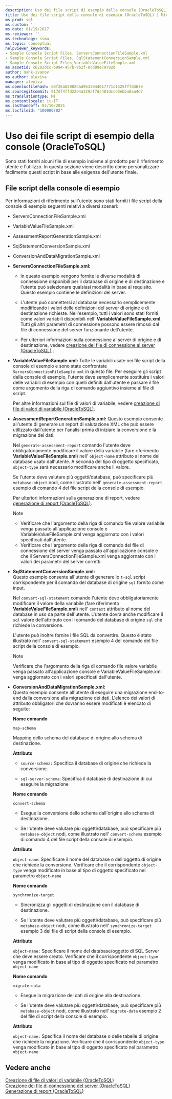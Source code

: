 ```yaml
---
description: Uso dei file script di esempio della console (OracleToSQL)
title: Uso dei file script della console di esempio (OracleToSQL) | Microsoft Docs
ms.prod: sql
ms.custom: ''
ms.date: 01/19/2017
ms.reviewer: ''
ms.technology: ssma
ms.topic: conceptual
helpviewer_keywords:
- Sample Console Script Files, ServersConnectionFileSample.xml
- Sample Console Script Files, SqlStatementConversionSample.xml
- Sample Console Script Files,VariableValueFileSample.xml
ms.assetid: c6202dcc-b994-457b-9b2f-0cd89e79792d
author: nahk-ivanov
ms.author: alexiva
manager: alexiva
ms.openlocfilehash: e8f26a02082dad9533044617771c1525fffd467e
ms.sourcegitcommit: 917df4ffd22e4a229af7dc481dcce3ebba0aa4d7
ms.translationtype: MT
ms.contentlocale: it-IT
ms.lasthandoff: 02/10/2021
ms.locfileid: "100080702"
---
```

# <a name="working-with-the-sample-console-script-files-oracletosql"></a>Uso dei file script di esempio della console (OracleToSQL)
Sono stati forniti alcuni file di esempio insieme al prodotto per il riferimento utente e l'utilizzo. In questa sezione viene descritto come personalizzare facilmente questi script in base alle esigenze dell'utente finale.  
  
## <a name="sample-console-script-files"></a>File script della console di esempio  
Per informazioni di riferimento sull'utente sono stati forniti i file script della console di esempio seguenti relativi a diversi scenari:  
  
-   ServersConnectionFileSample.xml  
  
-   VariableValueFileSample.xml  
  
-   AssessmentReportGenerationSample.xml  
  
-   SqlStatementConversionSample.xml  
  
-   ConversionAndDataMigrationSample.xml  
  
-   **ServersConnectionFileSample.xml:**  
  
    -   In questo esempio vengono fornite le diverse modalità di connessione disponibili per il database di origine e di destinazione e l'utente può selezionare qualsiasi modalità in base al requisito. Questo esempio contiene le definizioni del server.  
  
    -   L'utente può connettersi al database necessario semplicemente modificando i valori delle definizioni del server di origine e di destinazione richieste. Nell'esempio, tutti i valori sono stati forniti come valori variabili disponibili nell' **VariableValueFileSample.xml**.  Tutti gli altri parametri di connessione possono essere rimossi dal file di connessione del server funzionante dell'utente.  
  
    -   Per ulteriori informazioni sulla connessione al server di origine e di destinazione, vedere [creazione dei file di connessione al server &#40;OracleToSQL&#41;](../../ssma/oracle/creating-the-server-connection-files-oracletosql.md) .  
  
-   **VariableValueFileSample.xml:** Tutte le variabili usate nei file script della console di esempio e sono state confrontate `ServersConnectionFileSample.xml` in questo file. Per eseguire gli script della console di esempio, l'utente deve semplicemente sostituire i valori delle variabili di esempio con quelli definiti dall'utente e passare il file come argomento della riga di comando aggiuntivo insieme al file di script.  
  
    Per altre informazioni sul file di valori di variabile, vedere [creazione di file di valori di variabile &#40;OracleToSQL&#41;](../../ssma/oracle/creating-variable-value-files-oracletosql.md).  
  
-   **AssessmentReportGenerationSample.xml:** Questo esempio consente all'utente di generare un report di valutazione XML che può essere utilizzato dall'utente per l'analisi prima di iniziare la conversione e la migrazione dei dati.  
  
    Nel `generate-assessment-report` comando l'utente deve obbligatoriamente modificare il valore della variabile (fare riferimento **VariableValueFileSample.xml**) nell' `object-name` attributo al nome del database usato dall'utente. A seconda del tipo di oggetto specificato, `object-type` sarà necessario modificare anche il valore.  
  
    Se l'utente deve valutare più oggetti/database, può specificare più `metabase-object` nodi, come illustrato nell' `generate-assessment-report` esempio di comando 4 del file script della console di esempio.  
  
    Per ulteriori informazioni sulla generazione di report, vedere [generazione di report &#40;OracleToSQL&#41;](../../ssma/oracle/generating-reports-oracletosql.md).  
  
    > [!NOTE]  
    > -   Verificare che l'argomento della riga di comando file valore variabile venga passato all'applicazione console e VariableValueFileSample.xml venga aggiornato con i valori specificati dall'utente.  
    > -   Verificare che l'argomento della riga di comando del file di connessione del server venga passato all'applicazione console e che il ServersConnectionFileSample.xml venga aggiornato con i valori dei parametri del server corretti.  
  
-   **SqlStatementConversionSample.xml:**  
    Questo esempio consente all'utente di generare lo `t-sql` script corrispondente per il comando del database di origine `sql` fornito come input.  
  
    Nel `convert-sql-statement` comando l'utente deve obbligatoriamente modificare il valore della variabile (fare riferimento **VariableValueFileSample.xml**) nell' `context` attributo al nome del database in uso da parte dell'utente. L'utente dovrà anche modificare il `sql` valore dell'attributo con il comando del database di origine `sql` che richiede la conversione.  
  
    L'utente può inoltre fornire i file SQL da convertire. Questo è stato illustrato nell' `convert-sql-statement` esempio 4 del comando del file script della console di esempio.  
  
    > [!NOTE]  
    > Verificare che l'argomento della riga di comando file valore variabile venga passato all'applicazione console e VariableValueFileSample.xml venga aggiornato con i valori specificati dall'utente.  
  
-   **ConversionAndDataMigrationSample.xml:**  
     Questo esempio consente all'utente di eseguire una migrazione end-to-end dalla conversione alla migrazione dei dati. L'elenco dei valori di attributo obbligatori che dovranno essere modificati è elencato di seguito:  
  
    **Nome comando**  
  
    `map-schema`  
  
    Mapping dello schema del database di origine allo schema di destinazione.  
  
    **Attributo**  
  
    -   `source-schema:` Specifica il database di origine che richiede la conversione.  
  
    -   `sql-server-schema`: Specifica il database di destinazione di cui eseguire la migrazione  
  
    **Nome comando**  
  
    `convert-schema`  
  
    -   Esegue la conversione dello schema dall'origine allo schema di destinazione.  
  
    -   Se l'utente deve valutare più oggetti/database, può specificare più `metabase-object` nodi, come illustrato nell' `convert-schema` esempio di comando 4 del file script della console di esempio.  
  
    **Attributo**  
  
    `object-name`: Specificare il nome del database o dell'oggetto di origine che richiede la conversione. Verificare che il corrispondente `object-type` venga modificato in base al tipo di oggetto specificato nel parametro `object-name`  
  
    **Nome comando**  
  
    `synchronize-target`  
  
    -   Sincronizza gli oggetti di destinazione con il database di destinazione.  
  
    -   Se l'utente deve valutare più oggetti/database, può specificare più `metabase-object` nodi, come illustrato nell' `synchronize-target` esempio 3 del file di script della console di esempio.  
  
    **Attributo**  
  
    `object-name:` Specificare il nome del database/oggetto di SQL Server che deve essere creato. Verificare che il corrispondente `object-type` venga modificato in base al tipo di oggetto specificato nel parametro `object-name`  
  
    **Nome comando**  
  
    `migrate-data`  
  
    -   Esegue la migrazione dei dati di origine alla destinazione.  
  
    -   Se l'utente deve valutare più oggetti/database, può specificare più `metabase-object` nodi, come illustrato nell' `migrate-data` esempio 2 del file di script della console di esempio.  
  
    **Attributo**  
  
    `object-name:` Specifica il nome del database o delle tabelle di origine che richiede la migrazione. Verificare che il corrispondente `object-type` venga modificato in base al tipo di oggetto specificato nel parametro `object-name`  
  
## <a name="see-also"></a>Vedere anche  
[Creazione di file di valori di variabile &#40;OracleToSQL&#41;](../../ssma/oracle/creating-variable-value-files-oracletosql.md)  
[Creazione dei file di connessione del server &#40;OracleToSQL&#41;](../../ssma/oracle/creating-the-server-connection-files-oracletosql.md)  
[Generazione di report &#40;OracleToSQL&#41;](../../ssma/oracle/generating-reports-oracletosql.md)  
  
